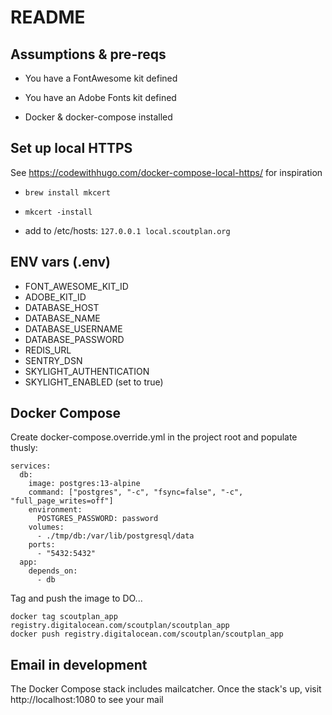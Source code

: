 # README

## Assumptions & pre-reqs

* You have a FontAwesome kit defined

* You have an Adobe Fonts kit defined

* Docker & docker-compose installed


## Set up local HTTPS

See https://codewithhugo.com/docker-compose-local-https/ for inspiration

* `brew install mkcert`

* `mkcert -install`

* add to /etc/hosts: `127.0.0.1 local.scoutplan.org`


## ENV vars (.env)

* FONT_AWESOME_KIT_ID
* ADOBE_KIT_ID
* DATABASE_HOST
* DATABASE_NAME
* DATABASE_USERNAME
* DATABASE_PASSWORD
* REDIS_URL
* SENTRY_DSN
* SKYLIGHT_AUTHENTICATION
* SKYLIGHT_ENABLED (set to true)

## Docker Compose

Create docker-compose.override.yml in the project root and populate thusly:

```
services:
  db:
    image: postgres:13-alpine
    command: ["postgres", "-c", "fsync=false", "-c", "full_page_writes=off"]
    environment:
      POSTGRES_PASSWORD: password
    volumes:
      - ./tmp/db:/var/lib/postgresql/data
    ports:
      - "5432:5432"
  app:
    depends_on:
      - db
```

Tag and push the image to DO...

```
docker tag scoutplan_app registry.digitalocean.com/scoutplan/scoutplan_app
docker push registry.digitalocean.com/scoutplan/scoutplan_app
```

## Email in development

The Docker Compose stack includes mailcatcher. Once the stack's up, visit http://localhost:1080 to see your mail
